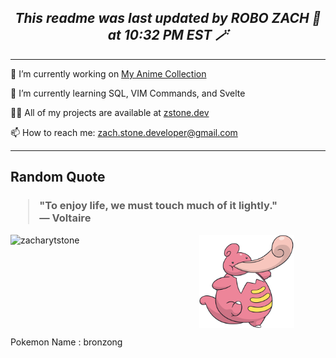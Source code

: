 <h2 align="center" style="font-style: italic; font-weight: bold;"> This readme was last updated by ROBO ZACH 🤖 at 10:32 PM EST 🪄 </h2>

---

🔭 I’m currently working on [My Anime Collection](https://github.com/ZacharyTStone/My-Anime-Collection)

🌱 I’m currently learning SQL, VIM Commands, and Svelte

👨‍💻 All of my projects are available at [zstone.dev](https://www.zstone.dev/)

📫 How to reach me: [zach.stone.developer@gmail.com](mailto:zach.stone.developer@gmail.com)

---

<!-- Add a Quotes section -->

## Random Quote

<h3>
<blockquote>
  "To enjoy life, we must touch much of it lightly."
<br>— Voltaire
</blockquote>
</h3>

<div style="display: flex; flex-wrap: no-wrap; width: 100%">
        <img width="60%" src="https://github-readme-streak-stats.herokuapp.com/?user=zacharytstone" alt="zacharytstone" />
    <img width="30%" class='poke-img' src='https://raw.githubusercontent.com/PokeAPI/sprites/master/sprites/pokemon/other/dream-world/463.svg' alt='lickilicky'/>
</div>

<span class="poke-name"> Pokemon Name : bronzong</span>
